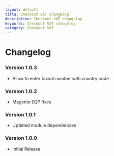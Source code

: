 ```yaml
---
layout: default
title: Checkout VAT Changelog
description: Checkout VAT changelog
keywords: Checkout VAT changelog
category: Checkout VAT
---
```


# Changelog

### Version 1.0.3

 -  Allow to enter taxvat number with country code

### Version 1.0.2

 -  Magento EQP fixes

### Version 1.0.1

 -  Updated module dependencies

### Version 1.0.0

 -  Initial Release
